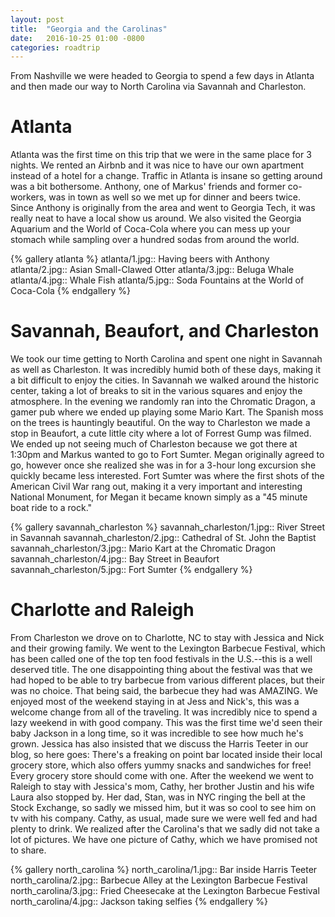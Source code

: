 ```yaml
---
layout: post
title:  "Georgia and the Carolinas"
date:   2016-10-25 01:00 -0800
categories: roadtrip
---
```


From Nashville we were headed to Georgia to spend a few days in Atlanta and then made our way to North Carolina via Savannah and Charleston.

<!--more-->

# Atlanta

Atlanta was the first time on this trip that we were in the same place for 3 nights. We rented an Airbnb and it was nice to have our own apartment instead of a hotel for a change.
Traffic in Atlanta is insane so getting around was a bit bothersome. Anthony, one of Markus' friends and former co-workers, was in town as well so we met up for dinner and beers
twice. Since Anthony is originally from the area and went to Georgia Tech, it was really neat to have a local show us around. We also visited the Georgia Aquarium and the World of
Coca-Cola where you can mess up your stomach while sampling over a hundred sodas from around the world.

{% gallery atlanta %}
atlanta/1.jpg:: Having beers with Anthony
atlanta/2.jpg:: Asian Small-Clawed Otter
atlanta/3.jpg:: Beluga Whale
atlanta/4.jpg:: Whale Fish
atlanta/5.jpg:: Soda Fountains at the World of Coca-Cola
{% endgallery %}

# Savannah, Beaufort, and Charleston

We took our time getting to North Carolina and spent one night in Savannah as well as Charleston. It was incredibly humid both of these days, making it a bit difficult to enjoy the cities.
In Savannah we walked around the historic center, taking a lot of breaks to sit in the various squares and enjoy the atmosphere. In the evening we randomly ran into the Chromatic Dragon,
a gamer pub where we ended up playing some Mario Kart. The Spanish moss on the trees is hauntingly beautiful. On the way to Charleston we made a stop in Beaufort, a cute little city where a lot
of Forrest Gump was filmed. We ended up not seeing much of Charleston because we got there at 1:30pm and Markus wanted to go to Fort Sumter. Megan originally agreed to go, however once she
realized she was in for a 3-hour long excursion she quickly became less interested. Fort Sumter was where the first shots of the American Civil War rang out, making it a very important and
interesting National Monument, for Megan it became known simply as a "45 minute boat ride to a rock."

{% gallery savannah_charleston %}
savannah_charleston/1.jpg:: River Street in Savannah
savannah_charleston/2.jpg:: Cathedral of St. John the Baptist
savannah_charleston/3.jpg:: Mario Kart at the Chromatic Dragon
savannah_charleston/4.jpg:: Bay Street in Beaufort
savannah_charleston/5.jpg:: Fort Sumter
{% endgallery %}

# Charlotte and Raleigh

From Charleston we drove on to Charlotte, NC to stay with Jessica and Nick and their growing family. We went to the Lexington Barbecue Festival, which has been called one of the top ten food
festivals in the U.S.--this is a well deserved title. The one disappointing thing about the festival was that we had hoped to be able to try barbecue from various different places, but their
was no choice. That being said, the barbecue they had was AMAZING. We enjoyed most of the weekend staying in at Jess and Nick's, this was a welcome change from all of the traveling. It was
incredibly nice to spend a lazy weekend in with good company. This was the first time we'd seen their baby Jackson in a long time, so it was incredible to see how much he's grown. Jessica has also
insisted that we discuss the Harris Teeter in our blog, so here goes: There's a freaking on point bar located inside their local grocery store, which also offers yummy snacks and sandwiches for
free! Every grocery store should come with one. After the weekend we went to Raleigh to stay with Jessica's mom, Cathy, her brother Justin and his wife Laura also stopped by. Her dad, Stan, was
in NYC ringing the bell at the Stock Exchange, so sadly we missed him, but it was so cool to see him on tv with his company. Cathy, as usual, made sure we were well fed and had plenty to drink.
We realized after the Carolina's that we sadly did not take a lot of pictures. We have one picture of Cathy, which we have promised not to share.

{% gallery north_carolina %}
north_carolina/1.jpg:: Bar inside Harris Teeter
north_carolina/2.jpg:: Barbecue Alley at the Lexington Barbecue Festival
north_carolina/3.jpg:: Fried Cheesecake at the Lexington Barbecue Festival
north_carolina/4.jpg:: Jackson taking selfies
{% endgallery %}